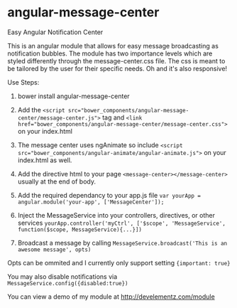 angular-message-center
======================

Easy Angular Notification Center

This is an angular module that allows for easy message broadcasting as notification bubbles. The module has two importance levels which are styled differently through the message-center.css file. The css is meant to be tailored by the user for their specific needs. Oh and it's also responsive!

Use Steps:

1. bower install angular-message-center

2. Add the `<script src="bower_components/angular-message-center/message-center.js">` tag and `<link href="bower_components/angular-message-center/message-center.css">` on your index.html

3. The message center uses ngAnimate so include `<script src="bower_components/angular-animate/angular-animate.js">` on your index.html as well.

4. Add the directive html to your page `<message-center></message-center>` usually at the end of body.

5. Add the required dependancy to your app.js file `var yourApp = angular.module('your-app', ['MessageCenter']);`

6. Inject the MessageService into your controllers, directives, or other services `yourApp.controller('myCtrl', ['$scope', 'MessageService', function($scope, MessageService){...}])`

7. Broadcast a message by calling `MessageService.broadcast('This is an awesome message', opts)`

Opts can be ommited and I currently only support setting `{important: true}`

You may also disable notifications via `MessageService.config({disabled:true})`

You can view a demo of my module at http://develementz.com/module
